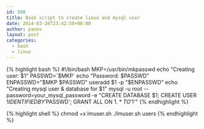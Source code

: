 ```yaml
---
id: 508
title: Bash script to create linux and mysql user
date: 2014-03-26T23:42:58+00:00
author: panev
layout: post
categories:
  - bash
  - linux
---
```

{% highlight bash %}
#!/bin/bash
MKP=/usr/bin/mkpasswd
echo "Creating user: $1"
PASSWD=`$MKP`
echo "Password: $PASSWD"
ENPASSWD="$MKP $PASSWD"
useradd $1 -p "$ENPASSWD"
echo "Creating mysql user & database for $1"
mysql -u root --password=your_mysql_password -e "CREATE DATABASE $1; CREATE USER $1 IDENTIFIED BY '$PASSWD'; GRANT ALL ON $1.* TO '$1'"
{% endhighlight %}


{% highlight shell %}
chmod +x lmuser.sh
./lmuser.sh users
{% endhighlight %}